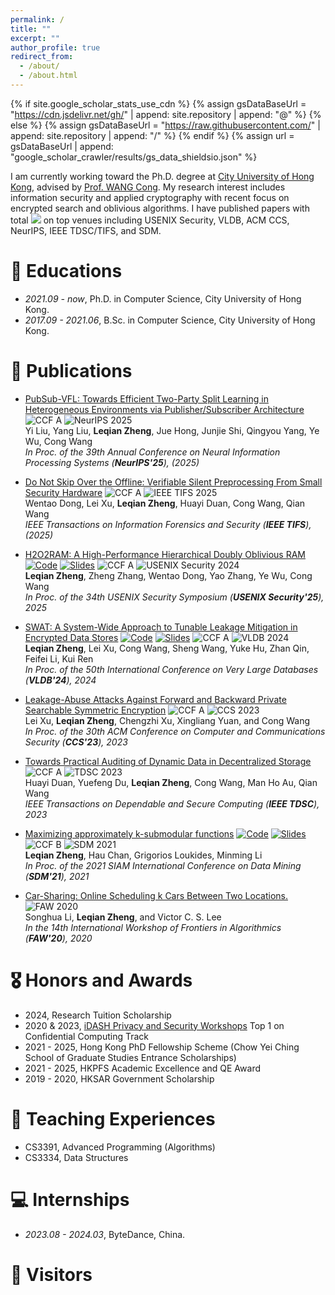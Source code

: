 ```yaml
---
permalink: /
title: ""
excerpt: ""
author_profile: true
redirect_from: 
  - /about/
  - /about.html
---
```


{% if site.google_scholar_stats_use_cdn %}
{% assign gsDataBaseUrl = "https://cdn.jsdelivr.net/gh/" | append: site.repository | append: "@" %}
{% else %}
{% assign gsDataBaseUrl = "https://raw.githubusercontent.com/" | append: site.repository | append: "/" %}
{% endif %}
{% assign url = gsDataBaseUrl | append: "google_scholar_crawler/results/gs_data_shieldsio.json" %}

<span class='show_paper_citations' id='O3Sn6RwAAAAJ'></span>

I am currently working toward the Ph.D. degree at [City University of Hong Kong](https://www.cityu.edu.hk/), advised by [Prof. WANG Cong](https://cyber.cs.cityu.edu.hk/en/home/index.html). My research interest includes information security and applied cryptography with recent focus on encrypted search and oblivious algorithms. I have published papers with total <a href='https://scholar.google.com/citations?user=O3Sn6RwAAAAJ'><img src="https://img.shields.io/endpoint?url=https://cdn.jsdelivr.net/gh/55199789/LeqianZHENG.github.io/results/gs_data_shieldsio.json&logo=Google%20Scholar&labelColor=f6f6f6&color=9cf&style=flat&label=citations"></a> on top venues including USENIX Security, VLDB, ACM CCS, NeurIPS, IEEE TDSC/TIFS, and SDM.  


# 📖 Educations
- *2021.09 - now*, Ph.D. in Computer Science, City University of Hong Kong.
- *2017.09 - 2021.06*, B.Sc. in Computer Science, City University of Hong Kong.

<!-- # 🔥 News
- *2025.01*: &nbsp;🎉🎉 Our paper "H2O2RAM: A High-Performance Hierarchical Doubly Oblivious RAM" was accepted by USENIX Security 2025! -->

# 📝 Publications 

- [PubSub-VFL: Towards Efficient Two-Party Split Learning in Heterogeneous Environments via Publisher/Subscriber Architecture](https://neurips.cc/virtual/2025/poster/119411) ![CCF A](https://img.shields.io/badge/CCF-A-red?style=flat-square) ![NeurIPS 2025](https://img.shields.io/badge/NeurIPS-2025-blue?style=flat-square)   
  Yi Liu, Yang Liu, **Leqian Zheng**, Jue Hong, Junjie Shi, Qingyou Yang, Ye Wu, Cong Wang  
  *In Proc. of the 39th Annual Conference on Neural Information Processing Systems (**NeurIPS'25**), (2025)*

- [Do Not Skip Over the Offline: Verifiable Silent Preprocessing From Small Security Hardware](https://ieeexplore.ieee.org/abstract/document/10938283/) ![CCF A](https://img.shields.io/badge/CCF-A-red?style=flat-square) ![IEEE TIFS 2025](https://img.shields.io/badge/IEEE_TIFS-2025-blue?style=flat-square)   
  Wentao Dong, Lei Xu, **Leqian Zheng**, Huayi Duan, Cong Wang, Qian Wang  
  *IEEE Transactions on Information Forensics and Security (**IEEE TIFS**), (2025)*

- [H2O2RAM: A High-Performance Hierarchical Doubly Oblivious RAM](https://arxiv.org/abs/2409.07167)  <a href="https://github.com/55199789/H2O2RAM">![Code](https://img.shields.io/badge/GitHub-code-blue)</a> <a href="https://github.com/55199789/LeqianZHENG.github.io/slides/H2O2RAM_presentation.pdf">![Slides](https://img.shields.io/badge/Slides-PDF-blue?style=flat-square)</a> ![CCF A](https://img.shields.io/badge/CCF-A-red?style=flat-square) ![USENIX Security 2024](https://img.shields.io/badge/USENIX_Security-2025-blue?style=flat-square)   
  **Leqian Zheng**, Zheng Zhang, Wentao Dong, Yao Zhang, Ye Wu, Cong Wang    
  *In Proc. of the 34th USENIX Security Symposium (**USENIX Security'25**), 2025*  

- [SWAT: A System-Wide Approach to Tunable Leakage Mitigation in Encrypted Data Stores](https://arxiv.org/abs/2306.16851)   <a href="https://github.com/55199789/SWAT">![Code](https://img.shields.io/badge/GitHub-code-blue)</a> <a href="https://github.com/55199789/LeqianZHENG.github.io/slides/SWAT_presentation.pdf">![Slides](https://img.shields.io/badge/Slides-PDF-blue?style=flat-square)</a>  ![CCF A](https://img.shields.io/badge/CCF-A-red?style=flat-square) ![VLDB 2024](https://img.shields.io/badge/VLDB-2024-blue?style=flat-square)   
  **Leqian Zheng**, Lei Xu, Cong Wang, Sheng Wang, Yuke Hu, Zhan Qin, Feifei Li, Kui Ren  
  *In Proc. of the 50th International Conference on Very Large Databases (**VLDB'24**), 2024*  

- [Leakage-Abuse Attacks Against Forward and Backward Private Searchable Symmetric Encryption](https://arxiv.org/abs/2309.04697) ![CCF A](https://img.shields.io/badge/CCF-A-red?style=flat-square) ![CCS 2023](https://img.shields.io/badge/CCS-2023-blue?style=flat-square)   
  Lei Xu, **Leqian Zheng**, Chengzhi Xu, Xingliang Yuan, and Cong Wang  
  *In Proc. of the 30th ACM Conference on Computer and Communications Security (**CCS'23**), 2023*  

- [Towards Practical Auditing of Dynamic Data in Decentralized Storage](https://ieeexplore.ieee.org/abstract/document/9681281) ![CCF A](https://img.shields.io/badge/CCF-A-red?style=flat-square) ![TDSC 2023](https://img.shields.io/badge/IEEE_TDSC-2023-blue?style=flat-square)   
  Huayi Duan, Yuefeng Du, **Leqian Zheng**, Cong Wang, Man Ho Au, Qian Wang  
  *IEEE Transactions on Dependable and Secure Computing (**IEEE TDSC**), 2023*  

- [Maximizing approximately k-submodular functions](https://arxiv.org/abs/2101.07157)   <a href="https://github.com/55199789/approx_kSubmodular">![Code](https://img.shields.io/badge/GitHub-code-blue)</a>  <a href="https://github.com/55199789/LeqianZHENG.github.io/slides/SDM21_presentation.pdf">![Slides](https://img.shields.io/badge/Slides-PDF-blue?style=flat-square)</a> ![CCF B](https://img.shields.io/badge/CCF-B-red?style=flat-square) ![SDM 2021](https://img.shields.io/badge/SDM-2021-blue?style=flat-square)   
  **Leqian Zheng**, Hau Chan, Grigorios Loukides, Minming Li     
  *In Proc. of the 2021 SIAM International Conference on Data Mining (**SDM'21**), 2021*  

- [Car-Sharing: Online Scheduling k Cars Between Two Locations.](https://dl.acm.org/doi/abs/10.1007/978-3-030-59901-0_5) ![FAW  2020](https://img.shields.io/badge/FAW-2020-blue?style=flat-square)   
  Songhua Li, **Leqian Zheng**, and Victor C. S. Lee    
  *In the 14th International Workshop of Frontiers in Algorithmics (**FAW'20**), 2020*  


# 🎖 Honors and Awards

- 2024, Research Tuition Scholarship
- 2020 & 2023, [iDASH Privacy and Security Workshops](https://www.humangenomeprivacy.org/) Top 1 on Confidential Computing Track 
- 2021 - 2025, Hong Kong PhD Fellowship Scheme (Chow Yei Ching School of Graduate Studies Entrance Scholarships)
- 2021 - 2025, HKPFS Academic Excellence and QE Award
- 2019 - 2020, HKSAR Government Scholarship

<!-- # 💬 Invited Talks
- *2021.06*, Lorem ipsum dolor sit amet, consectetur adipiscing elit. Vivamus ornare aliquet ipsum, ac tempus justo dapibus sit amet. 
- *2021.03*, Lorem ipsum dolor sit amet, consectetur adipiscing elit. Vivamus ornare aliquet ipsum, ac tempus justo dapibus sit amet.  \| [\[video\]](https://github.com/) -->

# 📖 Teaching Experiences
- CS3391, Advanced Programming (Algorithms)
- CS3334, Data Structures

# 💻 Internships
- *2023.08 - 2024.03*, ByteDance, China.

# 👋 Visitors

<div>
<script type="text/javascript" id="clustrmaps" src="//clustrmaps.com/map_v2.js?d=ZljuBLo-y-c_cxtCtEBwpvvQSASWOoNAvshVViKdTeE"></script>
</div>
